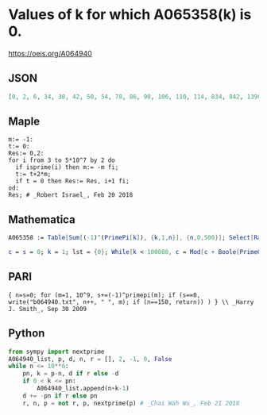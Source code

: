 # Values of k for which A065358\(k\) is 0\.
https://oeis.org/A064940
## JSON
```JSON
[0, 2, 6, 34, 38, 42, 50, 54, 78, 86, 90, 106, 110, 114, 834, 842, 1390, 1406, 1410, 1470, 1578, 1586, 1650, 1662, 1842, 1850, 3382, 3490, 3506, 3514, 3518, 3546, 3658, 3690, 3718, 3746, 3778, 3818, 3822, 3842, 3850, 3854, 3870, 3898, 3938, 3946, 3986, 3990]
```
## Maple
```Maple
m:= -1:
t:= 0:
Res:= 0,2:
for i from 3 to 5*10^7 by 2 do
  if isprime(i) then m:= -m fi;
  t:= t+2*m;
  if t = 0 then Res:= Res, i+1 fi;
od:
Res; # _Robert Israel_, Feb 20 2018
```
## Mathematica
```Mathematica
A065358 := Table[Sum[(-1)^(PrimePi[k]), {k,1,n}], {n,0,500}]; Select[Range[300], A065358[[#]] == 0 &] - 1  (* _G. C. Greubel_, Feb 20 2018 *)
```
```Mathematica
c = s = 0; k = 1; lst = {0}; While[k < 100000, c = Mod[c + Boole[PrimeQ[k]], 2]; s = s + (-1)^c; If[s == 0, AppendTo[lst, k]]; k++]; lst (* _Robert G. Wilson v_, Feb 20 2018 *)
```
## PARI
```PARI
{ n=s=0; for (m=1, 10^9, s+=(-1)^primepi(m); if (s==0, write("b064940.txt", n++, " ", m); if (n==150, return)) ) } \\ _Harry J. Smith_, Sep 30 2009
```
## Python
```Python
from sympy import nextprime
A064940_list, p, d, n, r = [], 2, -1, 0, False
while n <= 10**6:
    pn, k = p-n, d if r else -d
    if 0 < k <= pn:
        A064940_list.append(n+k-1)
    d += -pn if r else pn
    r, n, p = not r, p, nextprime(p) # _Chai Wah Wu_, Feb 21 2018
```
